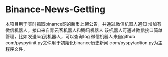 # Binance-News-Getting
本项目用于实时抓取binance网的新币上架公告，并通过微信机器人通知
增加有微信机器人，接口来自青云客机器人和腾讯机器人
该机器人可通过微信接口简单管理，比如发送log到机器人，可以查询log
微信机器人来自github
com/pyspy/init.py文件用于初始化binance历史新闻
com/pyspy/action.py为主程序文件，




